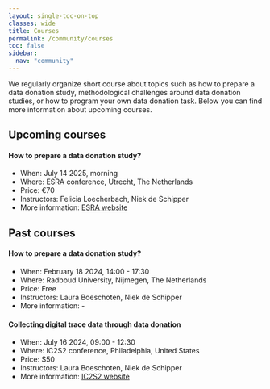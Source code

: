 ```yaml
---
layout: single-toc-on-top
classes: wide
title: Courses
permalink: /community/courses
toc: false
sidebar:
  nav: "community"
---
```


We regularly organize short course about topics such as how to prepare a data 
donation study, methodological challenges around data donation studies, or how to 
program your own data donation task. Below you can find more information about
upcoming courses. 

## Upcoming courses 

#### How to prepare a data donation study? 
- When: July 14 2025, morning
- Where: ESRA conference, Utrecht, The Netherlands
- Price: €70
- Instructors: Felicia Loecherbach, Niek de Schipper
- More information: [ESRA website](https://www.europeansurveyresearch.org/conference/utrecht-2025/short-courses/)


## Past courses 

#### How to prepare a data donation study? 
- When: February 18 2024, 14:00 - 17:30
- Where: Radboud University, Nijmegen, The Netherlands
- Price: Free
- Instructors: Laura Boeschoten, Niek de Schipper
- More information: - 

#### Collecting digital trace data through data donation
- When: July 16 2024, 09:00 - 12:30 
- Where: IC2S2 conference, Philadelphia, United States 
- Price: $50
- Instructors: Laura Boeschoten, Niek de Schipper
- More information: [IC2S2 website](https://ic2s2-2024.org/tutorials)
